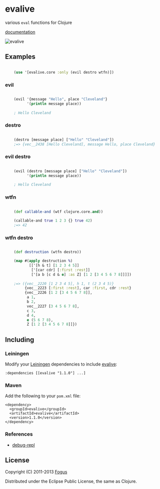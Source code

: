 # evalive

various `eval` functions for Clojure

[documentation](http://fogus.me/fun/evalive/)

![evalive](http://images.fogus.me/logos/evalive.png "0x14 eyes")

Examples
--------
```clojure

    (use '[evalive.core :only (evil destro wtfn)])
```

### evil
```clojure

    (evil '{message "Hello", place "Cleveland"}
          '(println message place))
    
    ; Hello Cleveland
```

### destro
```clojure

    (destro [message place] ["Hello" "Cleveland"])
    ;=> {vec__2438 [Hello Cleveland], message Hello, place Cleveland}
```

### evil destro
```clojure

    (evil (destro [message place] ["Hello" "Cleveland"])
          '(println message place))
    
    ; Hello Cleveland
```

### wtfn
```clojure

    (def callable-and (wtf clojure.core.and))
    
    (callable-and true 1 2 3 {} true 42)
    ;=> 42
```

### wtfn destro

```clojure

	(def destruction (wtfn destro))

    (map #(apply destruction %)
           [['[h & t] [1 2 3 4 5]]
            ['[car cdr] [:first :rest]]
            ['[a b [c d & e] :as Z] [1 2 [3 4 5 6 7 8]]]])
    
    ;=> ({vec__2220 [1 2 3 4 5], h 1, t (2 3 4 5)}
         {vec__2223 [:first :rest], car :first, cdr :rest}
         {vec__2226 [1 2 [3 4 5 6 7 8]],
          a 1,
          b 2,
          vec__2227 [3 4 5 6 7 8],
          c 3,
          d 4,
          e (5 6 7 8),
          Z [1 2 [3 4 5 6 7 8]]})
```

Including
---------

### Leiningen

Modify your [Leiningen](http://github.com/technomancy/leiningen) dependencies to include [evalive](http://fogus.me/fun/evalive/):

    :dependencies [[evalive "1.1.0"] ...]    

### Maven

Add the following to your `pom.xml` file:

    <dependency>
      <groupId>evalive</groupId>
      <artifactId>evalive</artifactId>
      <version>1.1.0</version>
    </dependency>

### References

- [debug-repl](https://github.com/GeorgeJahad/debug-repl)

## License

Copyright (C) 2011-2013 [Fogus](http://www.fogus.me)

Distributed under the Eclipse Public License, the same as Clojure.
